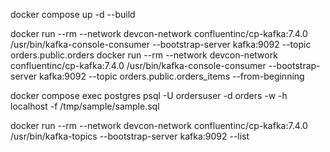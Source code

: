 
docker compose up -d --build


docker run --rm --network devcon-network confluentinc/cp-kafka:7.4.0 /usr/bin/kafka-console-consumer --bootstrap-server kafka:9092 --topic orders.public.orders 
docker run --rm --network devcon-network confluentinc/cp-kafka:7.4.0 /usr/bin/kafka-console-consumer --bootstrap-server kafka:9092 --topic  orders.public.orders_items --from-beginning



docker compose exec  postgres psql -U ordersuser -d orders -w -h localhost -f /tmp/sample/sample.sql







docker run --rm --network devcon-network confluentinc/cp-kafka:7.4.0 /usr/bin/kafka-topics --bootstrap-server kafka:9092 --list